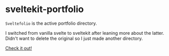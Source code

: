 # sveltekit-portfolio

`Sveltefolio` is the active portfolio directory.

I switched from vanilla svelte to sveltekit after leaning more about the latter. Didn't want to delete the original so I just made another directory.

[Check it out!](https://www.rileysikes.com/)
